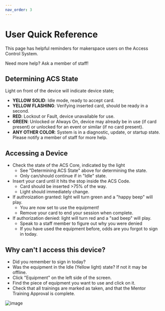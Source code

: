 ```yaml
---
nav_order: 3
---
```


# User Quick Reference

This page has helpful reminders for makerspace users on the Access Control System.

Need more help? Ask a member of staff!

## Determining ACS State
Light on front of the device will indicate device state;
* **YELLOW SOLID**: Idle mode, ready to accept card.
* **YELLOW FLASHING**: Verifying inserted card, should be ready in a second.
* **RED**: Lockout or Fault, device unavailable for use.
* **GREEN**: Unlocked or Always On, device may already be in use (if card present) or unlocked for an event or similar (if no card present).
* **ANY OTHER COLOR**: System is in a diagnostic, update, or startup state. Please notify a member of staff for more help.

## Accessing a Device

* Check the state of the ACS Core, indicated by the light  
  * See "Determining ACS State" above for determining the state.
  * Only can/should continue if in "Idle" state.
* Insert your card until it hits the stop inside the ACS Code.
  * Card should be inserted >75% of the way.
  * Light should immediately change.
* If authroization granted: light will turn green and a "happy beep" will play.
  * You are now set to use the equipment!
  * Remove your card to end your session when complete.
* If authorization denied: light will turn red and a "sad beep" will play.
  * Speak to a staff member to figure out why you were denied
  * If you have used the equipment before, odds are you forgot to sign in today.
 
## Why can't I access this device?
* Did you remember to sign in today?
* Was the equipment in the Idle (Yellow light) state? If not it may be offline.
* Click "Equipment" on the left side of the screen.
* Find the piece of equipment you want to use and click on it.
* Check that all trainings are marked as taken, and that the Mentor Training Approval is complete.
 
![image](https://github.com/user-attachments/assets/f834bb08-7966-49d7-ae9d-f1f776be02ff)

